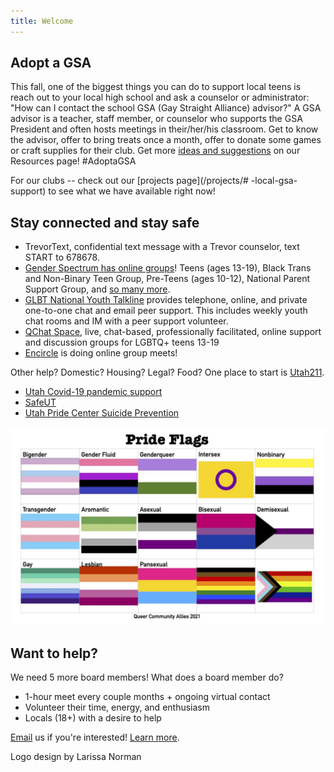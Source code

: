 ```yaml
---
title: Welcome
--- 
```


## Adopt a GSA
This fall, one of the biggest things you can do to support local teens is reach out to your local high school and ask a counselor or administrator: "How can I contact the school GSA (Gay Straight Alliance) advisor?" A GSA advisor is a teacher, staff member, or counselor who supports the GSA President and often hosts meetings in their/her/his classroom. Get to know the advisor, offer to bring treats once a month, offer to donate some games or craft supplies for their club. Get more [ideas and suggestions](/resources/#️-help-for-school-clubs) on our Resources page! #AdoptaGSA

For our clubs -- check out our [projects page](/projects/# -local-gsa-support) to see what we have available right now! 

## Stay connected and stay safe 
- TrevorText, confidential text message with a Trevor counselor, text START to 678678. 
- [Gender Spectrum has online groups](https://www.genderspectrum.org/articles/gender-spectrum-groups)! Teens (ages 13-19), Black Trans and Non-Binary Teen Group, Pre-Teens (ages 10-12), National Parent Support Group, and [so many more](https://www.genderspectrum.org/articles/blog-covid-resources). 
- [GLBT National Youth Talkline](https://www.glbtonline.org) provides telephone, online, and private one-to-one chat and email peer support. This includes weekly youth chat rooms and IM with a peer support volunteer. 
- [QChat Space](https://www.lgbtcenters.org/Q-Chat-Space), live, chat-based, professionally facilitated, online support and discussion groups for LGBTQ+ teens 13-19
- [Encircle](https://encircletogether.org) is doing online group meets!  

Other help? Domestic? Housing? Legal? Food? One place to start is [Utah211](https://211utah.org). 

- [Utah Covid-19 pandemic support](https://coronavirus.utah.gov)
- [SafeUT](https://safeut.med.utah.edu) 
- [Utah Pride Center Suicide Prevention](https://utahpridecenter.org/prevention)


![a pride community](/files/Prideflagslist.jpg)


## Want to help? 

We need 5 more board members! What does a board member do? 

- 1-hour meet every couple months + ongoing virtual contact 
- Volunteer their time, energy, and enthusiasm
- Locals (18+) with a desire to help

[Email](mailto:contact@queercommunityallies.org) us if you're interested! [Learn more](/donate/#volunteer-board-of-directors). 

Logo design by Larissa Norman
